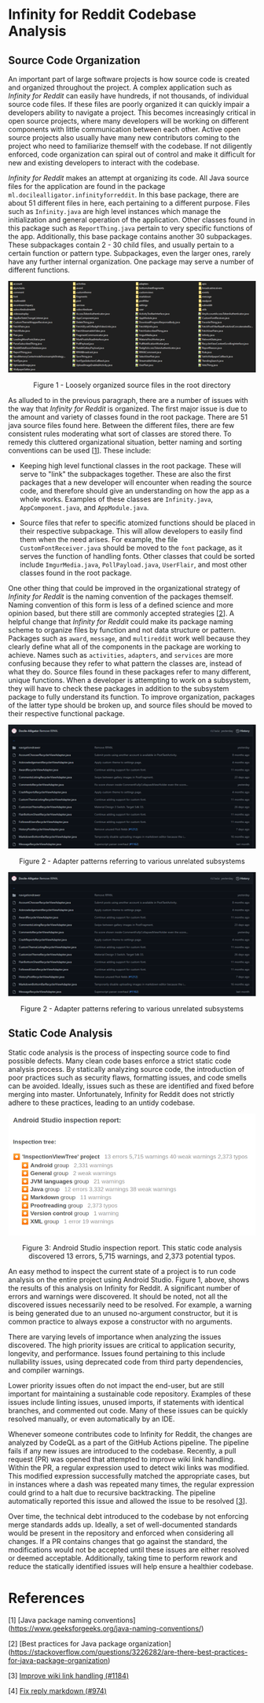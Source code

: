 # Infinity for Reddit Codebase Analysis

## Source Code Organization

An important part of large software projects is how source code is created and organized throughout the project. A complex application such as *Infinity for Reddit* can easily have hundreds, if not thousands, of individual source code files. If these files are poorly organized it can quickly impair a developers ability to navigate a project. This becomes increasingly critical in open source projects, where many developers will be working on different components with little communication between each other. Active open source projects also usually have many new contributors coming to the project who need to familiarize themself with the codebase. If not diligently enforced, code organization can spiral out of control and make it difficult for new and existing developers to interact with the codebase.

*Infinity for Reddit* makes an attempt at organizing its code. All Java source files for the application are found in the package `ml.docilealligator.infinityforreddit`. In this base package, there are about 51 different files in here, each pertaining to a different purpose. Files such as `Infinity.java` are high level instances which manage the initialization and general operation of the application. Other classes found in this package such as `ReportThing.java` pertain to very specific functions of the app. Additionally, this base package contains another 30 subpackages. These subpackages contain 2 - 30 child files, and usually pertain to a certain function or pattern type. Subpackages, even the larger ones, rarely have any further internal organization. One package may serve a number of different functions.

![Figure 1](./assets/root-directory.png)
<p align = "center">
Figure 1 - Loosely organized source files in the root directory
</p>

As alluded to in the previous paragraph, there are a number of issues with the way that *Infinity for Reddit* is organized. The first major issue is due to the amount and variety of classes found in the root package. There are 51 java source files found here. Between the different files, there are few consistent rules moderating what sort of classes are stored there. To remedy this cluttered organizational situation, better naming and sorting conventions can be used [[1](#references)]. These include:

- Keeping high level functional classes in the root package. These will serve to "link" the subpackages together. These are also the first packages that a new developer will encounter when reading the source code, and therefore should give an understanding on how the app as a whole works. Examples of these classes are `Infinity.java`, `AppComponent.java`, and `AppModule.java`.

- Source files that refer to specific atomized functions should be placed in their respective subpackage. This will allow developers to easily find them when the need arises. For example, the file `CustomFontReceiver.java` should be moved to the `font` package, as it serves the function of handling fonts. Other classes that could be sorted include `ImgurMedia.java`, `PollPayload.java`, `UserFlair`, and most other classes found in the root package.

One other thing that could be improved in the organizational strategy of *Infinity for Reddit* is the naming convention of the packages themself. Naming convention of this form is less of a defined science and more opinion based, but there still are commonly accepted strategies [[2](#references)]. A helpful change that *Infinity for Reddit* could make its package naming scheme to organize files by function and not data structure or pattern. Packages such as `award`, `message`, and `multireddit` work well because they clearly define what all of the components in the package are working to achieve. Names such as `activities`, `adapters`, and `services` are more confusing because they refer to what pattern the classes are, instead of what they do. Source files found in these packages refer to many different, unique functions. When a developer is attempting to work on a subsystem, they will have to check these packages in addition to the subsystem package to fully understand its function. To improve organization, packages of the latter type should be broken up, and source files should be moved to their respective functional package.

![Figure 2](./assets/adapters.png)
<p align = "center">
Figure 2 - Adapter patterns referring to various unrelated subsystems
</p>


![Figure 2](./assets/adapters.png)
<p align = "center">
Figure 2 - Adapter patterns refering to various unrelated subsystems
</p>

## Static Code Analysis

Static code analysis is the process of inspecting source code to find possible defects. Many clean code bases enforce a strict static code analysis process. By statically analyzing source code, the introduction of poor practices such as security flaws, formatting issues, and code smells can be avoided. Ideally, issues such as these are identified and fixed before merging into master. Unfortunately, Infinity for Reddit does not strictly adhere to these practices, leading to an untidy codebase.

![Figure 3](./assets/android-studio-inspection-report.png)
<p align = "center">
Figure 3: Android Studio inspection report. This static code analysis discovered 13 errors, 5,715 warnings, and 2,373 potential typos.
</p>


An easy method to inspect the current state of a project is to run code analysis on the entire project using Android Studio. Figure 1, above, shows the results of this analysis on Infinity for Reddit. A significant number of errors and warnings were discovered. It should be noted, not all the discovered issues necessarily need to be resolved. For example, a warning is being generated due to an unused no-argument constructor, but it is common practice to always expose a constructor with no arguments.

There are varying levels of importance when analyzing the issues discovered. The high priority issues are critical to application security, longevity, and performance. Issues found pertaining to this include nullability issues, using deprecated code from third party dependencies, and compiler warnings.

Lower priority issues often do not impact the end-user, but are still important for maintaining a sustainable code repository. Examples of these issues include linting issues, unused imports, if statements with identical branches, and commented out code. Many of these issues can be quickly resolved manually, or even automatically by an IDE.

Whenever someone contributes code to Infinity for Reddit, the changes are analyzed by CodeQL as a part of the GitHub Actions pipeline. The pipeline fails if any new issues are introduced to the codebase. Recently, a pull request (PR) was opened that attempted to improve wiki link handling. Within the PR, a regular expression used to detect wiki links was modified. This modified expression successfully matched the appropriate cases, but in instances where a dash was repeated many times, the regular expression could grind to a halt due to recursive backtracking. The pipeline automatically reported this issue and allowed the issue to be resolved [[3](#references)].

Over time, the technical debt introduced to the codebase by not enforcing merge standards adds up. Ideally, a set of well-documented standards would be present in the repository and enforced when considering all changes. If a PR contains changes that go against the standard, the modifications would not be accepted until these issues are either resolved or deemed acceptable. Additionally, taking time to perform rework and reduce the statically identified issues will help ensure a healthier codebase.


# References

[1] [Java package naming conventions]
(https://www.geeksforgeeks.org/java-naming-conventions/)

[2] [Best practices for Java package organization]
(https://stackoverflow.com/questions/3226282/are-there-best-practices-for-java-package-organization)

[3] [Improve wiki link handling (#1184)](https://github.com/Docile-Alligator/Infinity-For-Reddit/pull/1184)

[4] [Fix reply markdown (#974)](https://github.com/Docile-Alligator/Infinity-For-Reddit/actions/runs/3095391479/jobs/5009749979)